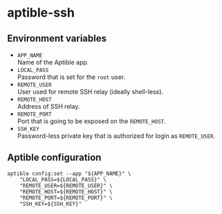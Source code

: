 # aptible-ssh

## Environment variables
* `APP_NAME`  
	Name of the Aptible app.
* `LOCAL_PASS`  
	Password that is set for the `root` user.
* `REMOTE_USER`  
	User used for remote SSH relay (ideally shell-less).
* `REMOTE_HOST`  
	Address of SSH relay.
* `REMOTE_PORT`  
	Port that is going to be exposed on the `REMOTE_HOST`.
* `SSH_KEY`  
	Password-less private key that is authorized for login as `REMOTE_USER`.

## Aptible configuration
```
aptible config:set --app "${APP_NAME}" \
	"LOCAL_PASS=${LOCAL_PASS}" \
	"REMOTE_USER=${REMOTE_USER}" \
	"REMOTE_HOST=${REMOTE_HOST}" \
	"REMOTE_PORT=${REMOTE_PORT}" \
	"SSH_KEY=${SSH_KEY}"
```